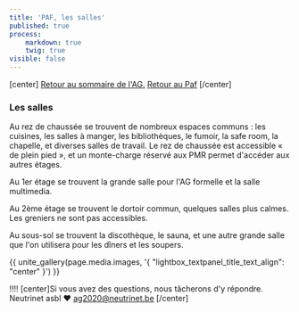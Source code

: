 ```yaml
---
title: 'PAF, les salles'
published: true
process:
    markdown: true
    twig: true
visible: false
---
```


[center]
[Retour au sommaire de l'AG.](/ag2020?classes=btn,btn-primary) [Retour au Paf](/ag2020/paf/lieu?classes=btn,btn-error)
[/center]

### Les salles

Au rez de chaussée se trouvent de nombreux espaces communs : les cuisines, les salles à manger, les bibliothèques, le fumoir, la safe room, la chapelle, et diverses salles de travail. Le rez de chaussée est accessible « de plein pied », et un monte-charge réservé aux PMR permet d'accéder aux autres étages.

Au 1er étage se trouvent la grande salle pour l'AG formelle et la salle multimedia.

Au 2ème étage se trouvent le dortoir commun, quelques salles plus calmes. Les greniers ne sont pas accessibles.

Au sous-sol se trouvent la discothèque, le sauna, et une autre grande salle que l'on utilisera pour les dîners et les soupers.

<p>{{ unite_gallery(page.media.images, '{ "lightbox_textpanel_title_text_align": "center" }') }}</p>

!!!! [center]Si vous avez des questions, nous tâcherons d'y répondre.</br>Neutrinet asbl ♥ <a href="mailto:ag2020@neutrinet.be?subject=[AGFFDN2020] Le lieu et son accessibilité&body=Étant passé par la page décrivant le lieu, j'ai l'une ou l'autre question remarque ou commentaire.%0D%0A%0D%0A%0D%0A">ag2020@neutrinet.be</a> [/center]
